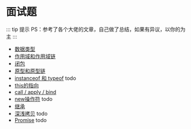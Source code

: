 # 面试题

::: tip 提示
PS：参考了各个大佬的文章，自己做了总结，如果有异议，以你的为主
:::

- [数据类型](../mianshi/JS/数据类型.md)
- [作用域和作用域链](../mianshi/JS/作用域和作用域链.md)
- [闭包](../mianshi/JS/闭包.md)
- [原型和原型链](../mianshi/JS/原型和原型链.md)
- [instanceof 和 typeof](../mianshi/JS/instanceof.md) todo
- [this的指向](../mianshi/JS/this的指向.md)
- [call / apply / bind](../mianshi/JS/call-apply-bind.md)
- [new操作符](../mianshi/JS/new操作符.md) todo
- [继承](../mianshi/JS/继承.md)
- [深浅拷贝](../mianshi/JS/深浅拷贝.md) todo
- [Promise](../mianshi/JS/Promise.md) todo

